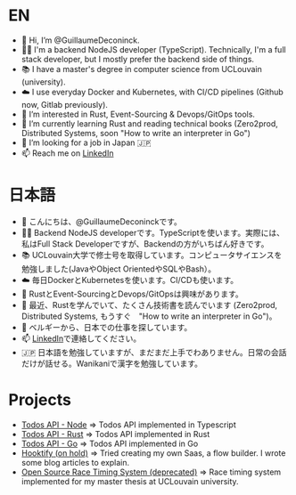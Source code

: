 # EN
- 👋 Hi, I’m @GuillaumeDeconinck.
- 👨‍💻 I'm a backend NodeJS developer (TypeScript). Technically, I'm a full stack developer, but I mostly prefer the backend side of things.
- 📚 I have a master's degree in computer science from UCLouvain (university).
- ☁️ I use everyday Docker and Kubernetes, with CI/CD pipelines (Github now, Gitlab previously).
- 👀 I’m interested in Rust, Event-Sourcing & Devops/GitOps tools.
- 🌱 I’m currently learning Rust and reading technical books (Zero2prod, Distributed Systems, soon "How to write an interpreter in Go")
- 💞️ I’m looking for a job in Japan 🇯🇵
- 📫 Reach me on [LinkedIn](https://www.linkedin.com/in/guillaume-deconinck-9b6a8399/)

# 日本語
- 👋 こんにちは、@GuillaumeDeconinckです。
- 👨‍💻 Backend NodeJS developerです。TypeScriptを使います。実際には、私はFull Stack Developerですが、Backendの方がいちばん好きです。
- 📚 UCLouvain大学で修士号を取得しています。コンピュータサイエンスを勉強しました(JavaやObject OrientedやSQLやBash）。
- ☁️ 毎日DockerとKubernetesを使います。CI/CDも使います。
- 👀 RustとEvent-SourcingとDevops/GitOpsは興味があります。
- 🌱 最近、Rustを学んでいて、たくさん技術書を読んでいます (Zero2prod, Distributed Systems,  もうすぐ　"How to write an interpreter in Go")。
- 💞️ ベルギーから、日本での仕事を探しています。
- 📫 [LinkedIn](https://www.linkedin.com/in/guillaume-deconinck-9b6a8399/)で連絡してください。
- 🇯🇵 日本語を勉強していますが、まだまだ上手でわありません。日常の会話だけが話せる。Wanikaniで漢字を勉強しています。

# Projects
- [Todos API - Node](https://github.com/GuillaumeDeconinck/todos-fastify) => Todos API implemented in Typescript
- [Todos API - Rust](https://github.com/GuillaumeDeconinck/todos-rust) => Todos API implemented in Rust
- [Todos API - Go](https://github.com/GuillaumeDeconinck/todos-go) => Todos API implemented in Go
- [Hooktify (on hold)](www.hooktify.io) => Tried creating my own Saas, a flow builder. I wrote some blog articles to explain.
- [Open Source Race Timing System (deprecated)](https://github.com/osrts) => Race timing system implemented for my master thesis at UCLouvain university.

<!---
If there are mistakes in Japanese, sorry 🙏. Do not hesitate to open an issue, I would greatly appreciate it 🙂 !
--->
